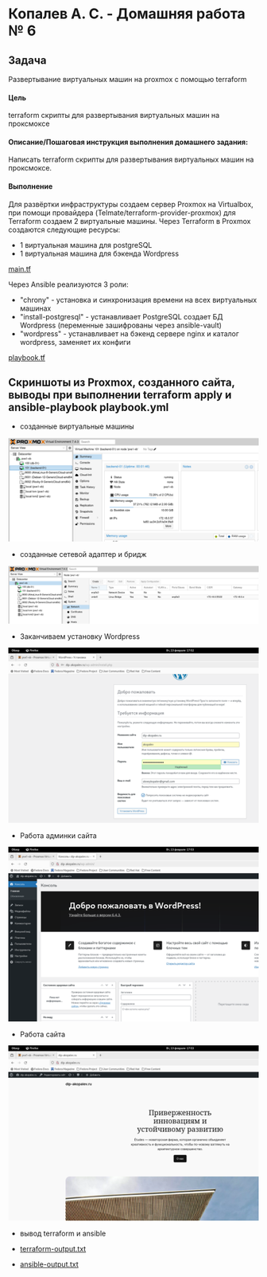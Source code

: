 #  Копалев А. С. - Домашняя работа № 6

## Задача
Развертывание виртуальных машин на proxmox с помощью terraform
#### Цель
terraform скрипты для развертывания виртуальных машин на проксмоксе
#### Описание/Пошаговая инструкция выполнения домашнего задания:
Написать terraform скрипты для развертывания виртуальных машин на проксмоксе.
#### Выполнение
Для развёртки инфраструктуры создаем сервер Proxmox на Virtualbox, при помощи провайдера (Telmate/terraform-provider-proxmox) для Terraform создаем 2 виртуальные машины.
Через Terraform в Proxmox создаются следующие ресурсы:
- 1 виртуальная машина для postgreSQL 
- 1 виртуальная машина для бэкенда Wordpress


[main.tf](./main.tf)

Через Ansible реализуются 3 роли:
 - "chrony" - установка и синхронизация времени на всех виртуальных машинах
 - "install-postgresql" - устанавливает PostgreSQL создает БД Wordpress (переменные зашифрованы через ansible-vault)
 - "wordpress" - устанавливает на бэкенд сервере nginx и каталог wordpress, заменяет их конфиги
 
[playbook.tf](./ansible/playbook.yml)

## Скриншоты из Proxmox, созданного сайта, выводы при выполнении terraform apply и ansible-playbook playbook.yml

- созданные виртуальные машины
  
![](files/pic/1.png)

- созданные сетевой адаптер и бридж
  
![](files/pic/2.png)

- Заканчиваем установку Wordpress
  
![](files/pic/3.png)

- Работа админки сайта

![](files/pic/4.png)

- Работа сайта

![](files/pic/5.png)


- вывод terraform и ansible
  
- [terraform-output.txt](files/terraform-output.txt)
  
- [ansible-output.txt](files/ansible-output.txt)